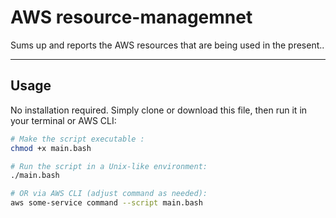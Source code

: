 # AWS resource-managemnet

Sums up and reports the AWS resources that are being used in the present..

---

## Usage

No installation required. Simply clone or download this file, then run it in your terminal or AWS CLI:

```bash
# Make the script executable :
chmod +x main.bash

# Run the script in a Unix-like environment:
./main.bash

# OR via AWS CLI (adjust command as needed):
aws some-service command --script main.bash
